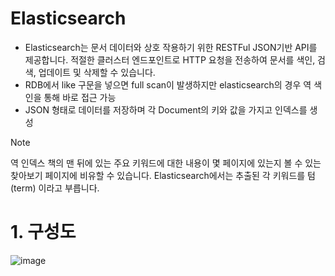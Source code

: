 # Elasticsearch

- Elasticsearch는 문서 데이터와 상호 작용하기 위한 RESTFul JSON기반 API를 제공합니다. 적절한 클러스터 엔드포인트로 HTTP 요청을 전송하여 문서를 색인, 검색, 업데이트 및 삭제할 수 있습니다.
- RDB에서 like 구문을 넣으면 full scan이 발생하지만 elasticsearch의 경우 역 색인을 통해 바로 접근 가능
- JSON 형태로 데이터를 저장하며 각 Document의 키와 값을 가지고 인덱스를 생성

> [!NOTE]
> 역 인덱스
> 책의 맨 뒤에 있는 주요 키워드에 대한 내용이 몇 페이지에 있는지 볼 수 있는 찾아보기 페이지에 비유할 수 있습니다. Elasticsearch에서는 추출된 각 키워드를 텀(term) 이라고 부릅니다.
>

# 1. 구성도
![image](https://github.com/siawase7179/ELKStack/assets/152139618/0b521921-451a-4314-8e67-aa8d6a6f79f5)
